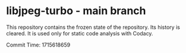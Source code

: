 # libjpeg-turbo - main branch

This repository contains the frozen state of the repository.
Its history is cleared. It is used only for static code
analysis with Codacy.

Commit Time: 1715618659